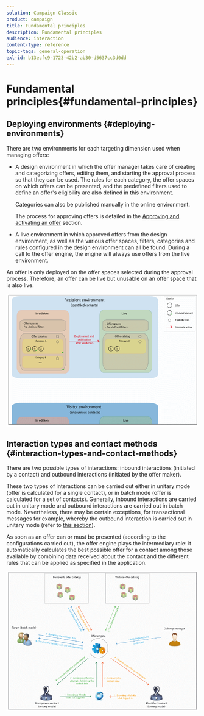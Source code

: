 ```yaml
---
solution: Campaign Classic
product: campaign
title: Fundamental principles
description: Fundamental principles
audience: interaction
content-type: reference
topic-tags: general-operation
exl-id: b13ecfc9-1723-42b2-ab30-d5637cc3d0dd
---
```

# Fundamental principles{#fundamental-principles}

## Deploying environments {#deploying-environments}

There are two environments for each targeting dimension used when managing offers:

* A design environment in which the offer manager takes care of creating and categorizing offers, editing them, and starting the approval process so that they can be used. The rules for each category, the offer spaces on which offers can be presented, and the predefined filters used to define an offer's eligibility are also defined in this environment.

  Categories can also be published manually in the online environment.

  The process for approving offers is detailed in the [Approving and activating an offer](../../interaction/using/approving-and-activating-an-offer.md) section.

* A live environment in which approved offers from the design environment, as well as the various offer spaces, filters, categories and rules configured in the design environment can all be found. During a call to the offer engine, the engine will always use offers from the live environment.

An offer is only deployed on the offer spaces selected during the approval process. Therefore, an offer can be live but unusable on an offer space that is also live.

![](assets/architecture_interaction1.png)

## Interaction types and contact methods {#interaction-types-and-contact-methods}

There are two possible types of interactions: inbound interactions (initiated by a contact) and outbound interactions (initiated by the offer maker).

These two types of interactions can be carried out either in unitary mode (offer is calculated for a single contact), or in batch mode (offer is calculated for a set of contacts). Generally, inbound interactions are carried out in unitary mode and outbound interactions are carried out in batch mode. Nevertheless, there may be certain exceptions, for transactional messages for example, whereby the outbound interaction is carried out in unitary mode (refer to [this section](../../message-center/using/about-transactional-messaging.md)).

As soon as an offer can or must be presented (according to the configurations carried out), the offer engine plays the intermediary role: it automatically calculates the best possible offer for a contact among those available by combining data received about the contact and the different rules that can be applied as specified in the application.

![](assets/architecture_interaction2.png)
